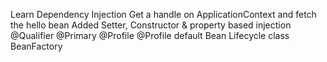 Learn Dependency Injection
Get a handle on ApplicationContext and fetch the hello bean
Added Setter, Constructor & property based injection
@Qualifier
@Primary
@Profile
@Profile default
Bean Lifecycle class
BeanFactory
